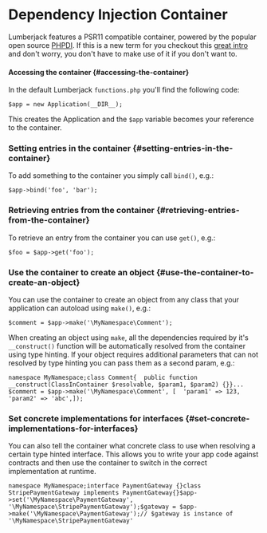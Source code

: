 # Dependency Injection Container

Lumberjack features a PSR11 compatible container, powered by the popular open source [PHPDI](http://php-di.org/). If this is a new term for you checkout this [great intro](http://php-di.org/doc/understanding-di.html) and don't worry, you don't have to make use of it if you don't want to.

#### Accessing the container {#accessing-the-container}

In the default Lumberjack `functions.php` you'll find the following code:

```text
$app = new Application(__DIR__);
```

This creates the Application and the `$app` variable becomes your reference to the container.

### Setting entries in the container {#setting-entries-in-the-container}

To add something to the container you simply call `bind()`, e.g.:

```text
$app->bind('foo', 'bar');
```

### Retrieving entries from the container {#retrieving-entries-from-the-container}

To retrieve an entry from the container you can use `get()`, e.g.:

```text
$foo = $app->get('foo');
```

### Use the container to create an object {#use-the-container-to-create-an-object}

You can use the container to create an object from any class that your application can autoload using `make()`, e.g.:

```text
$comment = $app->make('\MyNamespace\Comment');
```

When creating an object using `make`, all the dependencies required by it's `__construct()` function will be automatically resolved from the container using type hinting. If your object requires additional parameters that can not resolved by type hinting you can pass them as a second param, e.g.:

```text
namespace MyNamespace;​class Comment{  public function __construct(ClassInContainer $resolvable, $param1, $param2) {}}​...​$comment = $app->make('\MyNamespace\Comment', [  'param1' => 123,  'param2' => 'abc',]);
```

### Set concrete implementations for interfaces {#set-concrete-implementations-for-interfaces}

You can also tell the container what concrete class to use when resolving a certain type hinted interface. This allows you to write your app code against contracts and then use the container to switch in the correct implementation at runtime.

```text
namespace MyNamespace;​interface PaymentGateway {}​class StripePaymentGateway implements PaymentGateway{}​$app->set('\MyNamespace\PaymentGateway', '\MyNamespace\StripePaymentGateway');​$gateway = $app->make('\MyNamespace\PaymentGateway');// $gateway is instance of '\MyNamespace\StripePaymentGateway'
```

